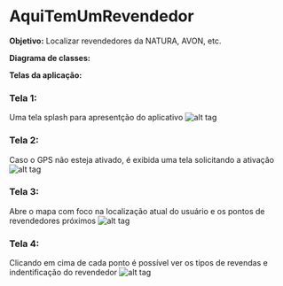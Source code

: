 # AquiTemUmRevendedor

**Objetivo:** Localizar revendedores da NATURA, AVON, etc.

**Diagrama de classes:** 

**Telas da aplicação:**

### Tela 1: 
Uma tela splash para apresentção do aplicativo
![alt tag](http://trgomes.esy.es/Imagens/app/1.png)

### Tela 2:
Caso o GPS não esteja ativado, é exibida uma tela solicitando a ativação
![alt tag](http://trgomes.esy.es/Imagens/app/2.png)

### Tela 3:
Abre o mapa com foco na localização atual do usuário e os pontos de revendedores próximos
![alt tag](http://trgomes.esy.es/Imagens/app/3.png)

### Tela 4:
Clicando em cima de cada ponto é possível ver os tipos de revendas e indentificação do revendedor
![alt tag](http://trgomes.esy.es/Imagens/app/4.png)
